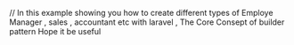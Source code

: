 // In this example showing you how to create different types of Employe Manager , sales , accountant etc 
with  laravel , The Core Consept of builder pattern 
Hope it be useful
